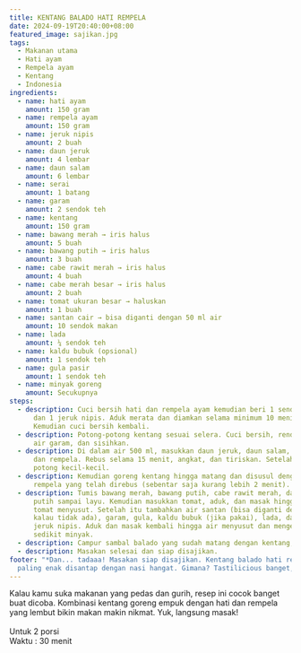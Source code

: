 ```yaml
---
title: KENTANG BALADO HATI REMPELA
date: 2024-09-19T20:40:00+08:00
featured_image: sajikan.jpg
tags:
  - Makanan utama
  - Hati ayam
  - Rempela ayam
  - Kentang
  - Indonesia
ingredients:
  - name: hati ayam
    amount: 150 gram
  - name: rempela ayam
    amount: 150 gram
  - name: jeruk nipis
    amount: 2 buah
  - name: daun jeruk
    amount: 4 lembar
  - name: daun salam
    amount: 6 lembar
  - name: serai
    amount: 1 batang
  - name: garam
    amount: 2 sendok teh
  - name: kentang
    amount: 150 gram
  - name: bawang merah → iris halus
    amount: 5 buah
  - name: bawang putih → iris halus
    amount: 3 buah
  - name: cabe rawit merah → iris halus
    amount: 4 buah
  - name: cabe merah besar → iris halus
    amount: 2 buah
  - name: tomat ukuran besar → haluskan
    amount: 1 buah
  - name: santan cair → bisa diganti dengan 50 ml air
    amount: 10 sendok makan
  - name: lada
    amount: ¼ sendok teh
  - name: kaldu bubuk (opsional)
    amount: 1 sendok teh
  - name: gula pasir
    amount: 1 sendok teh
  - name: minyak goreng
    amount: Secukupnya
steps:
  - description: Cuci bersih hati dan rempela ayam kemudian beri 1 sendok teh garam
      dan 1 jeruk nipis. Aduk merata dan diamkan selama minimum 10 menit.
      Kemudian cuci bersih kembali.
  - description: Potong-potong kentang sesuai selera. Cuci bersih, rendam di dalam
      air garam, dan sisihkan.
  - description: Di dalam air 500 ml, masukkan daun jeruk, daun salam, serai, hati,
      dan rempela. Rebus selama 15 menit, angkat, dan tiriskan. Setelah dingin
      potong kecil-kecil.
  - description: Kemudian goreng kentang hingga matang dan disusul dengan hati dan
      rempela yang telah direbus (sebentar saja kurang lebih 2 menit).
  - description: Tumis bawang merah, bawang putih, cabe rawit merah, dan cabe rawit
      putih sampai layu. Kemudian masukkan tomat, aduk, dan masak hingga air
      tomat menyusut. Setelah itu tambahkan air santan (bisa diganti dengan air
      kalau tidak ada), garam, gula, kaldu bubuk (jika pakai), lada, dan 1 buah
      jeruk nipis. Aduk dan masak kembali hingga air menyusut dan mengeluarkan
      sedikit minyak.
  - description: Campur sambal balado yang sudah matang dengan kentang, hati, dan rempela.
  - description: Masakan selesai dan siap disajikan.
footer: "*Dan... tadaaa! Masakan siap disajikan. Kentang balado hati rempela ini
  paling enak disantap dengan nasi hangat. Gimana? Tastilicious banget, kan?*"
---
```

Kalau kamu suka makanan yang pedas dan gurih, resep ini cocok banget buat dicoba. Kombinasi kentang goreng empuk dengan hati dan rempela yang lembut bikin makan makin nikmat. Yuk, langsung masak!\
\
Untuk 2 porsi\
Waktu : 30 menit
